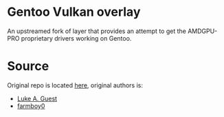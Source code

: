# Gentoo Vulkan overlay

An upstreamed fork of layer that provides an attempt to get the AMDGPU-PRO proprietary drivers working on Gentoo.

# Source

Original repo is located [here](https://github.com/Lucretia/vulkan-overlay/issues), original authors is:
- [Luke A. Guest](https://github.com/Lucretia)
- [farmboy0](https://github.com/farmboy0)
